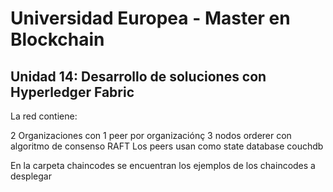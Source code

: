 # Universidad Europea - Master en Blockchain
## Unidad 14: Desarrollo de soluciones con Hyperledger Fabric

La red contiene:

2 Organizaciones con 1 peer por organizaciónç
3 nodos orderer con algoritmo de consenso RAFT
Los peers usan como state database couchdb

En la carpeta chaincodes se encuentran los ejemplos de los chaincodes a desplegar
